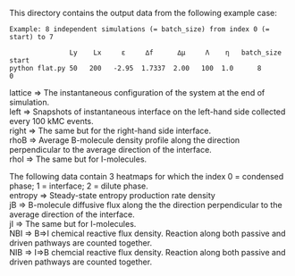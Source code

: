 This directory contains the output data from the following example case:
```
Example: 8 independent simulations (= batch_size) from index 0 (= start) to 7

               Ly    Lx     ε     ∆f      ∆µ     Λ    η   batch_size   start
python flat.py 50   200   -2.95  1.7337  2.00   100  1.0      8          0
```
lattice => The instantaneous configuration of the system at the end of simulation.<br />
left  => Snapshots of instantaneous interface on the left-hand side collected every 100 kMC events.<br />
right => The same but for the right-hand side interface.<br />
rhoB => Average B-molecule density profile along the direction perpendicular to the average direction of the interface.<br />
rhoI => The same but for I-molecules.<br />

The following data contain 3 heatmaps for which the index 0 = condensed phase; 1 = interface; 2 = dilute phase.<br />
entropy => Steady-state entropy production rate density<br />
jB  => B-molecule diffusive flux along the the direction perpendicular to the average direction of the interface.<br />
jI  => The same but for I-molecules.<br />
NBI => B=>I chemical reactive flux density. Reaction along both passive and driven pathways are counted together.<br />
NIB => I=>B chemcial reactive flux density. Reaction along both passive and driven pathways are counted together.<br />

